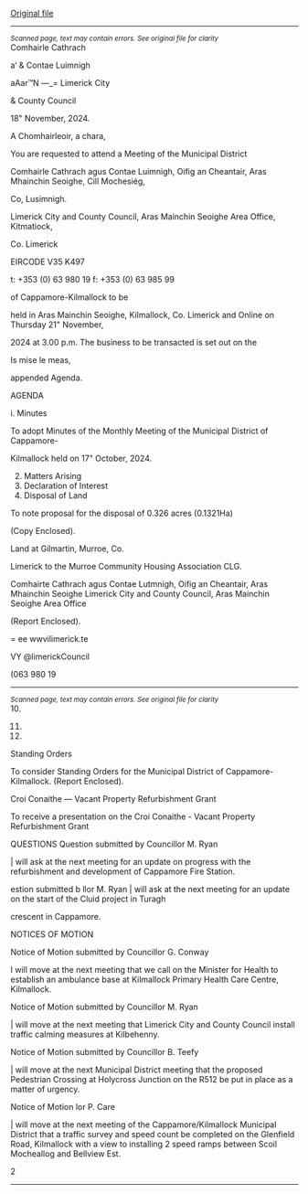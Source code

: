 [Original file](https://www.limerick.ie/sites/default/files/media/documents/2024-11/agenda.pdf)

---
*<small>Scanned page, text may contain errors. See original file for clarity</small>*  
Comhairle Cathrach

a‘ & Contae Luimnigh

aAar™N
—_= Limerick City

& County Council

18" November, 2024.

A Chomhairleoir, a chara,

You are requested to attend a Meeting of the Municipal District

Comhairle Cathrach agus Contae Luimnigh,
Oifig an Cheantair, Aras Mhainchin Seoighe,
Cill Mochesiég,

Co, Lusimnigh.

Limerick City and County Council,
Aras Mainchin Seoighe Area Office,
Kitmatiock,

Co. Limerick

EIRCODE V35 K497

t: +353 (0) 63 980 19
f: +353 (0) 63 985 99

of Cappamore-Kilmallock to be

held in Aras Mainchin Seoighe, Kilmallock, Co. Limerick and Online on Thursday 21" November,

2024 at 3.00 p.m. The business to be transacted is set out on the

Is mise le meas,

appended Agenda.

AGENDA

i. Minutes

To adopt Minutes of the Monthly Meeting of the Municipal District of Cappamore-

Kilmallock held on 17" October, 2024.

2. Matters Arising
3. Declaration of Interest
4. Disposal of Land

To note proposal for the disposal of 0.326 acres (0.1321Ha)

(Copy Enclosed).

Land at Gilmartin, Murroe, Co.

Limerick to the Murroe Community Housing Association CLG.

Comhairte Cathrach agus Contae Lutmnigh, Oifig an Cheantair, Aras Mhainchin Seoighe
Limerick City and County Council, Aras Mainchin Seoighe Area Office

(Report Enclosed).

= ee
wwvilimerick.te

VY @limerickCouncil

(063 980 19


---
*<small>Scanned page, text may contain errors. See original file for clarity</small>*  
10.

11.

12.

Standing Orders

To consider Standing Orders for the Municipal District of Cappamore-Kilmallock.
(Report Enclosed).

Croi Conaithe — Vacant Property Refurbishment Grant

To receive a presentation on the Croi Conaithe - Vacant Property Refurbishment Grant

QUESTIONS
Question submitted by Councillor M. Ryan

| will ask at the next meeting for an update on progress with the refurbishment and
development of Cappamore Fire Station.

estion submitted b llor M. Ryan
| will ask at the next meeting for an update on the start of the Cluid project in Turagh

crescent in Cappamore.

NOTICES OF MOTION

Notice of Motion submitted by Councillor G. Conway

I will move at the next meeting that we call on the Minister for Health to establish an
ambulance base at Kilmallock Primary Health Care Centre, Kilmallock.

Notice of Motion submitted by Councillor M. Ryan

| will move at the next meeting that Limerick City and County Council install traffic
calming measures at Kilbehenny.

Notice of Motion submitted by Councillor B. Teefy

| will move at the next Municipal District meeting that the proposed Pedestrian Crossing
at Holycross Junction on the R512 be put in place as a matter of urgency.

Notice of Motion lor P. Care

| will move at the next meeting of the Cappamore/Kilmallock Municipal District that a traffic
survey and speed count be completed on the Glenfield Road, Kilmallock with a view to
installing 2 speed ramps between Scoil Mocheallog and Bellview Est.

2


---
